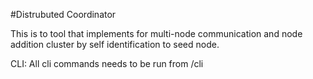 #Distrubuted Coordinator

This is to tool that implements for multi-node communication and node addition cluster by self identification to seed node.


CLI: All cli commands needs to be run from /cli